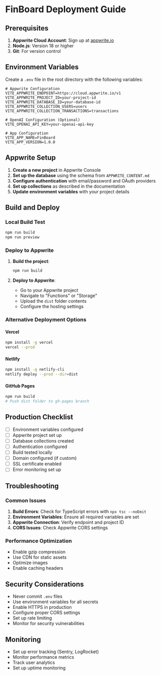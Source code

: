 # FinBoard Deployment Guide

## Prerequisites

1. **Appwrite Cloud Account**: Sign up at [appwrite.io](https://appwrite.io)
2. **Node.js**: Version 18 or higher
3. **Git**: For version control

## Environment Variables

Create a `.env` file in the root directory with the following variables:

```env
# Appwrite Configuration
VITE_APPWRITE_ENDPOINT=https://cloud.appwrite.io/v1
VITE_APPWRITE_PROJECT_ID=your-project-id
VITE_APPWRITE_DATABASE_ID=your-database-id
VITE_APPWRITE_COLLECTION_USERS=users
VITE_APPWRITE_COLLECTION_TRANSACTIONS=transactions

# OpenAI Configuration (Optional)
VITE_OPENAI_API_KEY=your-openai-api-key

# App Configuration
VITE_APP_NAME=FinBoard
VITE_APP_VERSION=1.0.0
```

## Appwrite Setup

1. **Create a new project** in Appwrite Console
2. **Set up the database** using the schema from `APPWRITE_CONTENT.md`
3. **Configure authentication** with email/password and OAuth providers
4. **Set up collections** as described in the documentation
5. **Update environment variables** with your project details

## Build and Deploy

### Local Build Test
```bash
npm run build
npm run preview
```

### Deploy to Appwrite

1. **Build the project**:
   ```bash
   npm run build
   ```

2. **Deploy to Appwrite**:
   - Go to your Appwrite project
   - Navigate to "Functions" or "Storage"
   - Upload the `dist` folder contents
   - Configure the hosting settings

### Alternative Deployment Options

#### Vercel
```bash
npm install -g vercel
vercel --prod
```

#### Netlify
```bash
npm install -g netlify-cli
netlify deploy --prod --dir=dist
```

#### GitHub Pages
```bash
npm run build
# Push dist folder to gh-pages branch
```

## Production Checklist

- [ ] Environment variables configured
- [ ] Appwrite project set up
- [ ] Database collections created
- [ ] Authentication configured
- [ ] Build tested locally
- [ ] Domain configured (if custom)
- [ ] SSL certificate enabled
- [ ] Error monitoring set up

## Troubleshooting

### Common Issues

1. **Build Errors**: Check for TypeScript errors with `npx tsc --noEmit`
2. **Environment Variables**: Ensure all required variables are set
3. **Appwrite Connection**: Verify endpoint and project ID
4. **CORS Issues**: Check Appwrite CORS settings

### Performance Optimization

- Enable gzip compression
- Use CDN for static assets
- Optimize images
- Enable caching headers

## Security Considerations

- Never commit `.env` files
- Use environment variables for all secrets
- Enable HTTPS in production
- Configure proper CORS settings
- Set up rate limiting
- Monitor for security vulnerabilities

## Monitoring

- Set up error tracking (Sentry, LogRocket)
- Monitor performance metrics
- Track user analytics
- Set up uptime monitoring
